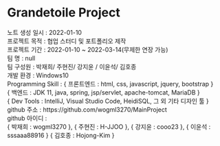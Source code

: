 <h1>Grandetoile Project</h1>
노트 생성 일시 : 2022-01-10<br>
프로젝트 목적 : 협업 스터디 및 포트폴리오 제작<br>
프로젝트 기간 : 2022-01-10 ~ 2022-03-14(무제한 연장 가능)<br>
팀 명 :  null<br>
팀 구성원 : 박재희/ 주현진/ 강지윤 / 이윤석/ 김호종<br>
개발 환경 : Windows10<br>
Programming Skill : { 프론트엔드 : html, css, javascript, jquery, bootstrap }<br>
                                { 백엔드 : JDK 11, java, spring, jsp/servlet, apache-tomcat, MariaDB }<br>
                                { Dev Tools : IntelliJ, Visual Studio Code, HeidiSQL, 그 외 기타 디자인 툴 }<br>
github 주소 : https://github.com/wogml3270/MainProject<br>
github 아이디 : <br>
{ 박재희 : wogml3270 }, { 주현진 : H-JJOO }, { 강지윤 : cooo23 }, { 이윤석 : sssaaa88916 } { 김호종 : Hojong-Kim }
